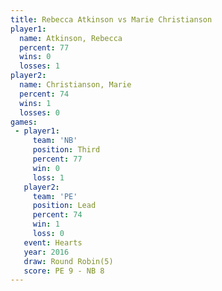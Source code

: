 ```yaml
---
title: Rebecca Atkinson vs Marie Christianson
player1:                   
  name: Atkinson, Rebecca  
  percent: 77              
  wins: 0                  
  losses: 1                
player2:                   
  name: Christianson, Marie
  percent: 74              
  wins: 1                  
  losses: 0                
games:
 - player1:         
     team: 'NB'     
     position: Third
     percent: 77    
     win: 0         
     loss: 1        
   player2:        
     team: 'PE'    
     position: Lead
     percent: 74   
     win: 1        
     loss: 0       
   event: Hearts       
   year: 2016          
   draw: Round Robin(5)
   score: PE 9 - NB 8  
---
```

